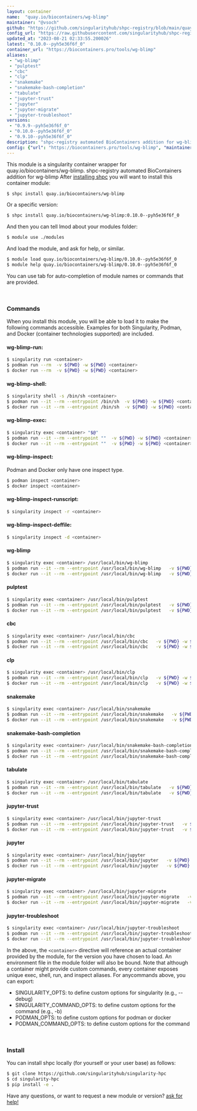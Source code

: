 ```yaml
---
layout: container
name:  "quay.io/biocontainers/wg-blimp"
maintainer: "@vsoch"
github: "https://github.com/singularityhub/shpc-registry/blob/main/quay.io/biocontainers/wg-blimp/container.yaml"
config_url: "https://raw.githubusercontent.com/singularityhub/shpc-registry/main/quay.io/biocontainers/wg-blimp/container.yaml"
updated_at: "2023-08-21 02:33:55.200026"
latest: "0.10.0--pyh5e36f6f_0"
container_url: "https://biocontainers.pro/tools/wg-blimp"
aliases:
 - "wg-blimp"
 - "pulptest"
 - "cbc"
 - "clp"
 - "snakemake"
 - "snakemake-bash-completion"
 - "tabulate"
 - "jupyter-trust"
 - "jupyter"
 - "jupyter-migrate"
 - "jupyter-troubleshoot"
versions:
 - "0.9.9--pyh5e36f6f_0"
 - "0.10.0--pyh5e36f6f_0"
 - "0.9.10--pyh5e36f6f_0"
description: "shpc-registry automated BioContainers addition for wg-blimp"
config: {"url": "https://biocontainers.pro/tools/wg-blimp", "maintainer": "@vsoch", "description": "shpc-registry automated BioContainers addition for wg-blimp", "latest": {"0.10.0--pyh5e36f6f_0": "sha256:719545752a557580f9931cbbf42ca19b17940d80342dde9c2c9565d52a267c4b"}, "tags": {"0.9.9--pyh5e36f6f_0": "sha256:511443539165a79a647ae77ab960d57fe450f0e25b613d680c199bf8d4621475", "0.10.0--pyh5e36f6f_0": "sha256:719545752a557580f9931cbbf42ca19b17940d80342dde9c2c9565d52a267c4b", "0.9.10--pyh5e36f6f_0": "sha256:aa338997bb2a6d46fea5a95fa2e156e7983563730865ea2b9f37d58e73908404"}, "docker": "quay.io/biocontainers/wg-blimp", "aliases": {"wg-blimp": "/usr/local/bin/wg-blimp", "pulptest": "/usr/local/bin/pulptest", "cbc": "/usr/local/bin/cbc", "clp": "/usr/local/bin/clp", "snakemake": "/usr/local/bin/snakemake", "snakemake-bash-completion": "/usr/local/bin/snakemake-bash-completion", "tabulate": "/usr/local/bin/tabulate", "jupyter-trust": "/usr/local/bin/jupyter-trust", "jupyter": "/usr/local/bin/jupyter", "jupyter-migrate": "/usr/local/bin/jupyter-migrate", "jupyter-troubleshoot": "/usr/local/bin/jupyter-troubleshoot"}}
---
```


This module is a singularity container wrapper for quay.io/biocontainers/wg-blimp.
shpc-registry automated BioContainers addition for wg-blimp
After [installing shpc](#install) you will want to install this container module:


```bash
$ shpc install quay.io/biocontainers/wg-blimp
```

Or a specific version:

```bash
$ shpc install quay.io/biocontainers/wg-blimp:0.10.0--pyh5e36f6f_0
```

And then you can tell lmod about your modules folder:

```bash
$ module use ./modules
```

And load the module, and ask for help, or similar.

```bash
$ module load quay.io/biocontainers/wg-blimp/0.10.0--pyh5e36f6f_0
$ module help quay.io/biocontainers/wg-blimp/0.10.0--pyh5e36f6f_0
```

You can use tab for auto-completion of module names or commands that are provided.

<br>

### Commands

When you install this module, you will be able to load it to make the following commands accessible.
Examples for both Singularity, Podman, and Docker (container technologies supported) are included.

#### wg-blimp-run:

```bash
$ singularity run <container>
$ podman run --rm  -v ${PWD} -w ${PWD} <container>
$ docker run --rm  -v ${PWD} -w ${PWD} <container>
```

#### wg-blimp-shell:

```bash
$ singularity shell -s /bin/sh <container>
$ podman run --it --rm --entrypoint /bin/sh  -v ${PWD} -w ${PWD} <container>
$ docker run --it --rm --entrypoint /bin/sh  -v ${PWD} -w ${PWD} <container>
```

#### wg-blimp-exec:

```bash
$ singularity exec <container> "$@"
$ podman run --it --rm --entrypoint ""  -v ${PWD} -w ${PWD} <container> "$@"
$ docker run --it --rm --entrypoint ""  -v ${PWD} -w ${PWD} <container> "$@"
```

#### wg-blimp-inspect:

Podman and Docker only have one inspect type.

```bash
$ podman inspect <container>
$ docker inspect <container>
```

#### wg-blimp-inspect-runscript:

```bash
$ singularity inspect -r <container>
```

#### wg-blimp-inspect-deffile:

```bash
$ singularity inspect -d <container>
```


#### wg-blimp

```bash
$ singularity exec <container> /usr/local/bin/wg-blimp
$ podman run --it --rm --entrypoint /usr/local/bin/wg-blimp   -v ${PWD} -w ${PWD} <container> -c " $@"
$ docker run --it --rm --entrypoint /usr/local/bin/wg-blimp   -v ${PWD} -w ${PWD} <container> -c " $@"
```


#### pulptest

```bash
$ singularity exec <container> /usr/local/bin/pulptest
$ podman run --it --rm --entrypoint /usr/local/bin/pulptest   -v ${PWD} -w ${PWD} <container> -c " $@"
$ docker run --it --rm --entrypoint /usr/local/bin/pulptest   -v ${PWD} -w ${PWD} <container> -c " $@"
```


#### cbc

```bash
$ singularity exec <container> /usr/local/bin/cbc
$ podman run --it --rm --entrypoint /usr/local/bin/cbc   -v ${PWD} -w ${PWD} <container> -c " $@"
$ docker run --it --rm --entrypoint /usr/local/bin/cbc   -v ${PWD} -w ${PWD} <container> -c " $@"
```


#### clp

```bash
$ singularity exec <container> /usr/local/bin/clp
$ podman run --it --rm --entrypoint /usr/local/bin/clp   -v ${PWD} -w ${PWD} <container> -c " $@"
$ docker run --it --rm --entrypoint /usr/local/bin/clp   -v ${PWD} -w ${PWD} <container> -c " $@"
```


#### snakemake

```bash
$ singularity exec <container> /usr/local/bin/snakemake
$ podman run --it --rm --entrypoint /usr/local/bin/snakemake   -v ${PWD} -w ${PWD} <container> -c " $@"
$ docker run --it --rm --entrypoint /usr/local/bin/snakemake   -v ${PWD} -w ${PWD} <container> -c " $@"
```


#### snakemake-bash-completion

```bash
$ singularity exec <container> /usr/local/bin/snakemake-bash-completion
$ podman run --it --rm --entrypoint /usr/local/bin/snakemake-bash-completion   -v ${PWD} -w ${PWD} <container> -c " $@"
$ docker run --it --rm --entrypoint /usr/local/bin/snakemake-bash-completion   -v ${PWD} -w ${PWD} <container> -c " $@"
```


#### tabulate

```bash
$ singularity exec <container> /usr/local/bin/tabulate
$ podman run --it --rm --entrypoint /usr/local/bin/tabulate   -v ${PWD} -w ${PWD} <container> -c " $@"
$ docker run --it --rm --entrypoint /usr/local/bin/tabulate   -v ${PWD} -w ${PWD} <container> -c " $@"
```


#### jupyter-trust

```bash
$ singularity exec <container> /usr/local/bin/jupyter-trust
$ podman run --it --rm --entrypoint /usr/local/bin/jupyter-trust   -v ${PWD} -w ${PWD} <container> -c " $@"
$ docker run --it --rm --entrypoint /usr/local/bin/jupyter-trust   -v ${PWD} -w ${PWD} <container> -c " $@"
```


#### jupyter

```bash
$ singularity exec <container> /usr/local/bin/jupyter
$ podman run --it --rm --entrypoint /usr/local/bin/jupyter   -v ${PWD} -w ${PWD} <container> -c " $@"
$ docker run --it --rm --entrypoint /usr/local/bin/jupyter   -v ${PWD} -w ${PWD} <container> -c " $@"
```


#### jupyter-migrate

```bash
$ singularity exec <container> /usr/local/bin/jupyter-migrate
$ podman run --it --rm --entrypoint /usr/local/bin/jupyter-migrate   -v ${PWD} -w ${PWD} <container> -c " $@"
$ docker run --it --rm --entrypoint /usr/local/bin/jupyter-migrate   -v ${PWD} -w ${PWD} <container> -c " $@"
```


#### jupyter-troubleshoot

```bash
$ singularity exec <container> /usr/local/bin/jupyter-troubleshoot
$ podman run --it --rm --entrypoint /usr/local/bin/jupyter-troubleshoot   -v ${PWD} -w ${PWD} <container> -c " $@"
$ docker run --it --rm --entrypoint /usr/local/bin/jupyter-troubleshoot   -v ${PWD} -w ${PWD} <container> -c " $@"
```



In the above, the `<container>` directive will reference an actual container provided
by the module, for the version you have chosen to load. An environment file in the
module folder will also be bound. Note that although a container
might provide custom commands, every container exposes unique exec, shell, run, and
inspect aliases. For anycommands above, you can export:

 - SINGULARITY_OPTS: to define custom options for singularity (e.g., --debug)
 - SINGULARITY_COMMAND_OPTS: to define custom options for the command (e.g., -b)
 - PODMAN_OPTS: to define custom options for podman or docker
 - PODMAN_COMMAND_OPTS: to define custom options for the command

<br>

### Install

You can install shpc locally (for yourself or your user base) as follows:

```bash
$ git clone https://github.com/singularityhub/singularity-hpc
$ cd singularity-hpc
$ pip install -e .
```

Have any questions, or want to request a new module or version? [ask for help!](https://github.com/singularityhub/singularity-hpc/issues)